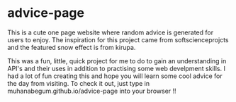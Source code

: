 # advice-page

This is a cute one page website where random advice is generated for users to enjoy. 
The inspiration for this project came from softscienceprojcts and the featured snow effect is from kirupa. 

This was a fun, little, quick project for me to do to gain an understanding in API's and their uses in addition to practising some web develpment skills. 
I had a lot of fun creating this and hope you will learn some cool advice for the day from visiting. 
To check it out, just type in muhanabegum.github.io/advice-page into your browser !! 
